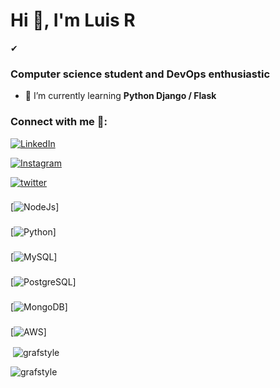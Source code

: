 <h1 align="left">Hi 👋, I'm Luis R</h1>

✔

<h3 align="left">Computer science student and DevOps enthusiastic</h3>


- 🐍 I’m currently learning **Python Django / Flask**


<h3 align="left">Connect with me 👥:</h3>


[![LinkedIn](https://img.shields.io/badge/LinkedIn-0077B5?style=for-the-badge&logo=linkedin&logoColor=white)](https://www.linkedin.com/in/graf-style/)

[![Instagram](https://img.shields.io/badge/Instagram-E4405F?style=for-the-badge&logo=instagram&logoColor=white
)](https://www.instagram.com/graf_style/)

[![twitter](https://img.shields.io/badge/Twitter-1DA1F2?style=for-the-badge&logo=twitter&logoColor=white
)](https://twitter.com/graf_style)

<p align="left">
</p>


###
[![NodeJs](https://img.shields.io/badge/Node.js-43853D?style=for-the-badge&logo=node.js&logoColor=white)]
###
[![Python](https://img.shields.io/badge/Python-14354C?style=for-the-badge&logo=python&logoColor=white)]
###
[![MySQL](	https://img.shields.io/badge/MySQL-00000F?style=for-the-badge&logo=mysql&logoColor=white)]
###
[![PostgreSQL](https://img.shields.io/badge/PostgreSQL-316192?style=for-the-badge&logo=postgresql&logoColor=white)]
###
[![MongoDB](https://img.shields.io/badge/MongoDB-4EA94B?style=for-the-badge&logo=mongodb&logoColor=white)]
###
[![AWS](https://img.shields.io/badge/Amazon_AWS-232F3E?style=for-the-badge&logo=amazon-aws&logoColor=white)]


<p>&nbsp;<img align="center" src="https://github-readme-stats.vercel.app/api?username=grafstyle&show_icons=true&locale=en" alt="grafstyle" /></p>

<p><img align="center" src="https://github-readme-streak-stats.herokuapp.com/?user=grafstyle&" alt="grafstyle" /></p>
